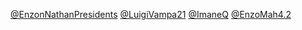 [@EnzonNathanPresidents](https://github.com/ImaneQ/EnzonNathanPresidents)
[@LuigiVampa21](https://github.com/LuigiVampa21)
[@ImaneQ](https://github.com/ImaneQ)
[@EnzoMah4.2](https://github.com/enzom-a)
